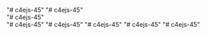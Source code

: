 "# c4ejs-45" 
"# c4ejs-45"  
"# c4ejs-45"  
"# c4ejs-45" 
"# c4ejs-45" 
"# c4ejs-45" 
"# c4ejs-45" 
"# c4ejs-45" 
